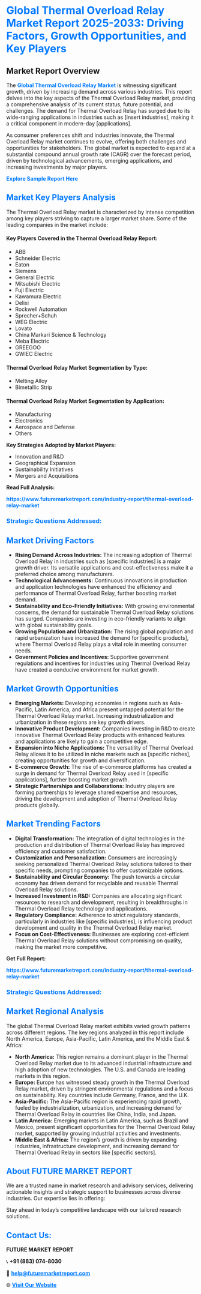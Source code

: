 <h1 style="color: #007BFF;">Global Thermal Overload Relay Market Report 2025-2033: Driving Factors, Growth Opportunities, and Key Players</h1>

<section id="overview">
<h2>Market Report Overview</h2>
<p>The <a href="https://www.futuremarketreport.com/industry-report/thermal-overload-relay-market" style="color: #007BFF; text-decoration: none;"><strong>Global Thermal Overload Relay Market</strong></a> is witnessing significant growth, driven by increasing demand across various industries. This report delves into the key aspects of the Thermal Overload Relay market, providing a comprehensive analysis of its current status, future potential, and challenges. The demand for Thermal Overload Relay has surged due to its wide-ranging applications in industries such as [insert industries], making it a critical component in modern-day [applications].</p>
<p>As consumer preferences shift and industries innovate, the Thermal Overload Relay market continues to evolve, offering both challenges and opportunities for stakeholders. The global market is expected to expand at a substantial compound annual growth rate (CAGR) over the forecast period, driven by technological advancements, emerging applications, and increasing investments by major players.</p>
</section>

<section id="overview">
<p><a href="https://www.futuremarketreport.com/request-sample/reportId=98050" style="color: #007BFF; text-decoration: none;"><strong>Explore Sample Report Here</strong></a></p>
</section>

<section id="key-players">
<h2 style="color: #007BFF;">Market Key Players Analysis</h2>
<p>The Thermal Overload Relay market is characterized by intense competition among key players striving to capture a larger market share. Some of the leading companies in the market include:</p>
<h4>Key Players Covered in the Thermal Overload Relay Report:</h4>
<ul><li>ABB</li><li>Schneider Electric</li><li>Eaton</li><li>Siemens</li><li>General Electric</li><li>Mitsubishi Electric</li><li>Fuji Electric</li><li>Kawamura Electric</li><li>Delixi</li><li>Rockwell Automation</li><li>Sprecher+Schuh</li><li>WEG Electric</li><li>Lovato</li><li>China Markari Science &amp; Technology</li><li>Meba Electric</li><li>GREEGOO</li><li>GWIEC Electric</li></ul>
<h4>Thermal Overload Relay Market Segmentation by Type:</h4>
<ul><li>Melting Alloy</li><li>Bimetallic Strip</li></ul>

<h4>Thermal Overload Relay Market Segmentation by Application:</h4>
<ul><li>Manufacturing</li><li>Electronics</li><li>Aerospace and Defense</li><li>Others</li></ul>
<p><strong>Key Strategies Adopted by Market Players:</strong></p>
<ul>
<li>Innovation and R&D</li>
<li>Geographical Expansion</li>
<li>Sustainability Initiatives</li>
<li>Mergers and Acquisitions</li>
</ul>
</section>

<section>
<p><strong>Read Full Analysis: </strong></p><a href="https://www.futuremarketreport.com/industry-report/thermal-overload-relay-market" style="color: #007BFF; text-decoration: none;"><strong>https://www.futuremarketreport.com/industry-report/thermal-overload-relay-market</strong></a>
<h3 style="color: #007BFF;">Strategic Questions Addressed:</h3>
</section>

<section id="driving-factors">
<h2 style="color: #007BFF;">Market Driving Factors</h2>
<ul>
<li><strong>Rising Demand Across Industries:</strong> The increasing adoption of Thermal Overload Relay in industries such as [specific industries] is a major growth driver. Its versatile applications and cost-effectiveness make it a preferred choice among manufacturers.</li>
<li><strong>Technological Advancements:</strong> Continuous innovations in production and application technologies have enhanced the efficiency and performance of Thermal Overload Relay, further boosting market demand.</li>
<li><strong>Sustainability and Eco-Friendly Initiatives:</strong> With growing environmental concerns, the demand for sustainable Thermal Overload Relay solutions has surged. Companies are investing in eco-friendly variants to align with global sustainability goals.</li>
<li><strong>Growing Population and Urbanization:</strong> The rising global population and rapid urbanization have increased the demand for [specific products], where Thermal Overload Relay plays a vital role in meeting consumer needs.</li>
<li><strong>Government Policies and Incentives:</strong> Supportive government regulations and incentives for industries using Thermal Overload Relay have created a conducive environment for market growth.</li>
</ul>
</section>

<section id="growth-opportunities">
<h2 style="color: #007BFF;">Market Growth Opportunities</h2>
<ul>
<li><strong>Emerging Markets:</strong> Developing economies in regions such as Asia-Pacific, Latin America, and Africa present untapped potential for the Thermal Overload Relay market. Increasing industrialization and urbanization in these regions are key growth drivers.</li>
<li><strong>Innovative Product Development:</strong> Companies investing in R&D to create innovative Thermal Overload Relay products with enhanced features and applications are likely to gain a competitive edge.</li>
<li><strong>Expansion into Niche Applications:</strong> The versatility of Thermal Overload Relay allows it to be utilized in niche markets such as [specific niches], creating opportunities for growth and diversification.</li>
<li><strong>E-commerce Growth:</strong> The rise of e-commerce platforms has created a surge in demand for Thermal Overload Relay used in [specific applications], further boosting market growth.</li>
<li><strong>Strategic Partnerships and Collaborations:</strong> Industry players are forming partnerships to leverage shared expertise and resources, driving the development and adoption of Thermal Overload Relay products globally.</li>
</ul>
</section>

<section id="trending-factors">
<h2 style="color: #007BFF;">Market Trending Factors</h2>
<ul>
<li><strong>Digital Transformation:</strong> The integration of digital technologies in the production and distribution of Thermal Overload Relay has improved efficiency and customer satisfaction.</li>
<li><strong>Customization and Personalization:</strong> Consumers are increasingly seeking personalized Thermal Overload Relay solutions tailored to their specific needs, prompting companies to offer customizable options.</li>
<li><strong>Sustainability and Circular Economy:</strong> The push towards a circular economy has driven demand for recyclable and reusable Thermal Overload Relay solutions.</li>
<li><strong>Increased Investment in R&D:</strong> Companies are allocating significant resources to research and development, resulting in breakthroughs in Thermal Overload Relay technology and applications.</li>
<li><strong>Regulatory Compliance:</strong> Adherence to strict regulatory standards, particularly in industries like [specific industries], is influencing product development and quality in the Thermal Overload Relay market.</li>
<li><strong>Focus on Cost-Effectiveness:</strong> Businesses are exploring cost-efficient Thermal Overload Relay solutions without compromising on quality, making the market more competitive.</li>
</ul>
</section>

<section>
<p><strong>Get Full Report: </strong></p><a href="https://www.futuremarketreport.com/industry-report/thermal-overload-relay-market" style="color: #007BFF; text-decoration: none;"><strong>https://www.futuremarketreport.com/industry-report/thermal-overload-relay-market</strong></a>
<h3 style="color: #007BFF;">Strategic Questions Addressed:</h3>
</section>


<section id="regional-analysis">
<h2 style="color: #007BFF;">Market Regional Analysis</h2>
<p>The global Thermal Overload Relay market exhibits varied growth patterns across different regions. The key regions analyzed in this report include North America, Europe, Asia-Pacific, Latin America, and the Middle East & Africa:</p>
<ul>
<li><strong>North America:</strong> This region remains a dominant player in the Thermal Overload Relay market due to its advanced industrial infrastructure and high adoption of new technologies. The U.S. and Canada are leading markets in this region.</li>
<li><strong>Europe:</strong> Europe has witnessed steady growth in the Thermal Overload Relay market, driven by stringent environmental regulations and a focus on sustainability. Key countries include Germany, France, and the U.K.</li>
<li><strong>Asia-Pacific:</strong> The Asia-Pacific region is experiencing rapid growth, fueled by industrialization, urbanization, and increasing demand for Thermal Overload Relay in countries like China, India, and Japan.</li>
<li><strong>Latin America:</strong> Emerging markets in Latin America, such as Brazil and Mexico, present significant opportunities for the Thermal Overload Relay market, supported by growing industrial activities and investments.</li>
<li><strong>Middle East & Africa:</strong> The region’s growth is driven by expanding industries, infrastructure development, and increasing demand for Thermal Overload Relay in sectors like [specific sectors].</li>
</ul>
</section>

<footer>
<h2 style="color: #007BFF;">About FUTURE MARKET REPORT</h2>
<p>We are a trusted name in market research and advisory services, delivering actionable insights and strategic support to businesses across diverse industries. Our expertise lies in offering:</p>

<p>Stay ahead in today’s competitive landscape with our tailored research solutions.</p>

<h2 style="color: #007BFF;">Contact Us:</h2>
<p><strong>FUTURE MARKET REPORT</strong></p>
<p>📞 <strong>+91 (883) 074-8030</strong></p>
<p>📧 <strong><a href="mailto:help@futuremarketreport.com" style="color: #007BFF;">help@futuremarketreport.com</a></strong></p>
<p>🌐 <strong><a href="https://www.futuremarketreport.com/" style="color: #007BFF;">Visit Our Website</a></strong></p>
</footer>